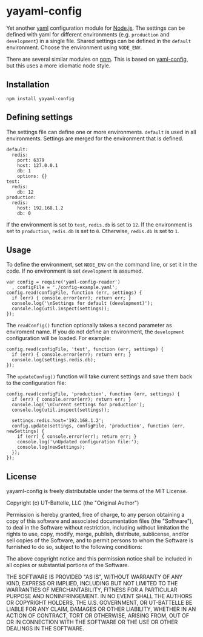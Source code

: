 yayaml-config
=============

Yet another [yaml](http://yaml.org/) configuration module for [Node.js](http://nodejs.org/). The settings can be defined with yaml for different environments (e.g. `production` and `development`) in a single file. Shared settings can be defined in the `default` environment. Choose the environment using `NODE_ENV`.

There are several similar modules on [npm](https://npmjs.org/browse/keyword/config). This is based on [yaml-config](https://github.com/rjyo/yaml-config-node/), but this uses a more idiomatic node style.


## Installation

    npm install yayaml-config


## Defining settings

The settings file can define one or more environments. `default` is used in all environments. Settings are merged for the environment that is defined.

    default: 
      redis: 
        port: 6379
        host: 127.0.0.1
        db: 1
        options: {}
    test: 
      redis: 
        db: 12
    production: 
      redis: 
        host: 192.168.1.2
        db: 0

If the environment is set to `test`, `redis.db` is set to `12`. If the environment is set to `production`, `redis.db` is set to `0`. Otherwise, `redis.db` is set to `1`.


## Usage

To define the environment, set `NODE_ENV` on the command line, or set it in the code. If no environment is set `development` is assumed.

    var config = require('yaml-config-reader')
      , configFile = './config-example.yaml';
    config.read(configFile, function (err, settings) {
      if (err) { console.error(err); return err; }
      console.log('\nSettings for default (development)');
      console.log(util.inspect(settings));
    });

The `readConfig()` function optionally takes a second parameter as enviroment name. If you do not define an environment, the `development` configuration will be loaded. For example:

    config.read(configFile, 'test', function (err, settings) {
      if (err) { console.error(err); return err; }
      console.log(settings.redis.db);
    });

The `updateConfig()` function will take current settings and save them back to the configuration file:

    config.read(configFile, 'production', function (err, settings) {
      if (err) { console.error(err); return err; }
      console.log('\nCurrent settings for production');
      console.log(util.inspect(settings));

      settings.redis.host='192.168.1.2';
      config.update(settings, configFile, 'production', function (err, newSettings) {
        if (err) { console.error(err); return err; }
        console.log('\nUpdated configuration file:');
        console.log(newSettings);
      });
    });


## License

yayaml-config is freely distributable under the terms of the MIT License.

Copyright (c) UT-Battelle, LLC (the "Original Author")

Permission is hereby granted, free of charge, to any person obtaining a copy of this software and associated documentation files (the "Software"), to deal in the Software without restriction, including without limitation the rights to use, copy, modify, merge, publish, distribute, sublicense, and/or sell copies of the Software, and to permit persons to whom the Software is furnished to do so, subject to the following conditions:
 
The above copyright notice and this permission notice shall be included in all copies or substantial portions of the Software.
 
THE SOFTWARE IS PROVIDED "AS IS", WITHOUT WARRANTY OF ANY KIND, EXPRESS OR IMPLIED, INCLUDING BUT NOT LIMITED TO THE WARRANTIES OF MERCHANTABILITY, FITNESS FOR A PARTICULAR PURPOSE AND NONINFRINGEMENT. IN NO EVENT SHALL THE AUTHORS OR COPYRIGHT HOLDERS, THE U.S. GOVERNMENT, OR UT-BATTELLE BE LIABLE FOR ANY CLAIM, DAMAGES OR OTHER LIABILITY, WHETHER IN AN ACTION OF CONTRACT, TORT OR OTHERWISE, ARISING FROM, OUT OF OR IN CONNECTION WITH THE SOFTWARE OR THE USE OR OTHER DEALINGS IN THE SOFTWARE.
